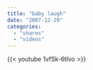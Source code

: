 ```yaml
---
title: "baby laugh"
date: "2007-12-29"
categories:
  - "shares"
  - "videos"
---
```


{{< youtube 1vfSk-6tIvo >}}
